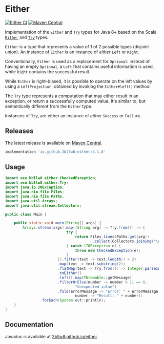 # Either

[![Either CI](https://github.com/2bllw8/either/actions/workflows/main.yml/badge.svg)](https://github.com/2bllw8/either/actions/workflows/main.yml)
[![Maven Central](https://img.shields.io/maven-central/v/io.github.2bllw8/either)](https://search.maven.org/artifact/io.github.2bllw8/either)

Implementation of the `Either` and `Try` types for Java 8+ based on the
Scala [`Either`](https://scala-lang.org/api/3.x/scala/util/Either.html)
and [`Try`](https://scala-lang.org/api/3.x/scala/util/Try.html) types.

`Either` is a type that represents a value of 1 of 2 possible types (disjoint union). An instance of `Either` is an
instance of _either_ `Left` or `Right`.

Conventionally, `Either` is used as a replacement for `Optional`: instead of having an empty
`Optional`, a `Left` that contains useful information is used, while `Right` contains the successful result.

While `Either` is right–biased, it is possible to operate on the left values by using a
`LeftProjection`, obtained by invoking the `Either#left()` method.

The `Try` type represents a computation that may either result in an exception, or return a successfully computed value.
It's similar to, but semantically different from the `Either` type.

Instances of `Try`, are either an instance of _either_ `Success` or `Failure`.

## Releases

The latest release is available on [Maven Central](https://search.maven.org/artifact/io.github.2bllw8/either/3.1.0/jar).

```groovy
implementation 'io.github.2bllw8:either:3.1.0'
```

## Usage

```java
import exe.bbllw8.either.CheckedException;
import exe.bbllw8.either.Try;
import java.io.IOException;
import java.nio.file.Files;
import java.nio.file.Paths;
import java.util.Arrays;
import java.util.stream.Collectors;

public class Main {

    public static void main(String[] args) {
        Arrays.stream(args).map((String arg) -> Try.from(() -> {
                            try {
                                return Files.lines(Paths.get(arg))
                                        .collect(Collectors.joining("\n"));
                            } catch (IOException e) {
                                throw new CheckedException(e);
                            }
                        }).filter(text -> text.length() > 2)
                        .map(text -> text.substring(2))
                        .flatMap(text -> Try.from(() -> Integer.parseInt(text)))
                        .toEither()
                        .left().map(Throwable::getMessage)
                        .filterOrElse(number -> number % 11 == 0,
                                "Unexpected value")
                        .fold(errorMessage -> "Error: " + errorMessage,
                                number -> "Result: " + number))
                .forEach(System.out::println);
    }
}
```

## Documentation

Javadoc is available at [2bllw8.github.io/either](https://2bllw8.github.io/either)
